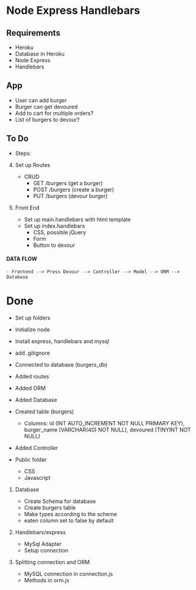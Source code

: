 # Node Express Handlebars

## Requirements

- Heroku
- Database in Heroku
- Node Express
- Handlebars

## App

- User can add burger
- Burger can get devoured
- Add to cart for multiple orders?
- List of burgers to devour?

## To Do

- Steps:

4.  Set up Routes

    - CRUD
      - GET /burgers (get a burger)
      - POST /burgers (create a burger)
      - PUT /burgers (devour burger)

5.  Front End

    - Set up main.handlebars with html template
    - Set up index.handlebars
      - CSS, possible jQuery
      - Form
      - Button to devour

#### DATA FLOW

    - Frontend --> Press Devour --> Controller --> Model --> ORM --> Database

# Done

- Set up folders

- Initialize node

- Install express, handlebars and mysql

- add .gitignore

- Connected to database (burgers_db)

- Added routes

- Added ORM

- Added Database

* Created table (burgers)

  - Columns: id (INT AUTO_INCREMENT NOT NULL PRIMARY KEY), burger_name (VARCHAR(40) NOT NULL), devoured (TINYINT NOT NULL)

* Added Controller

* Public folder

  - CSS
  - Javascript

1.  Database

    - Create Schema for database
    - Create burgers table
    - Make types according to the scheme
    - eaten column set to false by default

2.  Handlebars/express

    - MySql Adapter
    - Setup connection

3.  Splitting connection and ORM

    - MySQL connection in connection.js
    - Methods in orm.js
